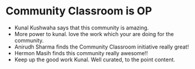 # Community Classroom is OP

- Kunal Kushwaha says that this community is amazing.
- More power to kunal. love the work which your are doing for the community.
- Anirudh Sharma finds the Community Classroom initiative really great!
- Hermon Masih finds this community really awesome!!
- Keep up the good work Kunal. Well curated, to the point content.
